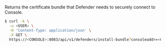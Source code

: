 Returns the certificate bundle that Defender needs to securely connect to Console.

```bash
$ curl -k \
  -u <USER> \
  -H 'Content-Type: application/json' \
  -X GET \
  https://<CONSOLE>:8083/api/v1/defenders/install-bundle?consoleaddr=<CONSOLEADDR>
```

